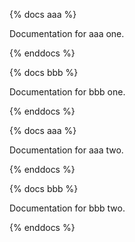 {% docs aaa %}

Documentation for aaa one.

{% enddocs %}


{% docs bbb %}

Documentation for bbb one.

{% enddocs %}


{% docs aaa %}

Documentation for aaa two.

{% enddocs %}


{% docs bbb %}

Documentation for bbb two.

{% enddocs %}
